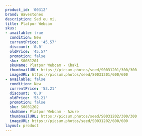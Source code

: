 ```yaml
---
product_id: '00312'
brand: Wavestones
description: Sed eu mi.
title: Platpor Webcam
skus:
- available: true
  condition: New
  currentPrice: '45.57'
  discount: '0.0'
  oldPrice: '45.57'
  promotion: false
  sku: S0031201
  skuName: Platpor Webcam - Khaki
  thumbnailURL: https://picsum.photos/seed/S0031201/300/300
  imageURL: https://picsum.photos/seed/S0031201/600/600
- available: false
  condition: New
  currentPrice: '53.21'
  discount: '0.0'
  oldPrice: '53.21'
  promotion: false
  sku: S0031202
  skuName: Platpor Webcam - Azure
  thumbnailURL: https://picsum.photos/seed/S0031202/300/300
  imageURL: https://picsum.photos/seed/S0031202/600/600
layout: product
---
```

